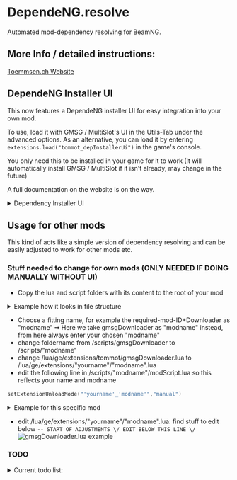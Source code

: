 # DependeNG.resolve
Automated mod-dependency resolving for BeamNG.

## More Info / detailed instructions:
[Toemmsen.ch Website](https://toemmsen.ch/posts/dependency_resolver/)

## DependeNG Installer UI
This now features a DependeNG installer UI for easy integration into your own mod.

To use, load it with GMSG / MultiSlot's UI in the Utils-Tab under the advanced options.
As an alternative, you can load it by entering `extensions.load("tommot_depInstallerUi")` in the game's console.

You only need this to be installed in your game for it to work (It will automatically install GMSG / MultiSlot if it isn't already, may change in the future)


A full documentation on the website is on the way.

<details>
<summary>Dependency Installer UI</summary>

![UI](ghImages/installerUI.png)
</details>

## Usage for other mods
This kind of acts like a simple version of dependency resolving and can be easily adjusted to work for other mods etc. 
### Stuff needed to change for own mods (ONLY NEEDED IF DOING MANUALLY WITHOUT UI)
- Copy the lua and script folders with its content to the root of your mod
<details>
<summary>Example how it looks in file structure</summary>

![pasted example](ghImages/pastedExample.png)
</details>

- Choose a fitting name, for example the required-mod-ID+Downloader as "modname"
➡ Here we take gmsgDownloader as "modname" instead, from here always enter your chosen "modname"
- change foldername from /scripts/gmsgDownloader to /scripts/"modname"
- change /lua/ge/extensions/tommot/gmsgDownloader.lua to /lua/ge/extensions/"yourname"/"modname".lua
- edit the following line in /scripts/"modname"/modScript.lua so this reflects your name and modname 
```lua 
setExtensionUnloadMode("'yourname'_'modname'","manual")
``` 
<details>
<summary>Example for this specific mod</summary>

![modScript.lua example](ghImages/modScript.png)
</details>

- edit /lua/ge/extensions/"yourname"/"modname".lua:
find stuff to edit below 
```-- START OF ADJUSTMENTS \/ EDIT BELOW THIS LINE \/```
![gmsgDownloader.lua example](ghImages/luaToEdit.png)


### TODO
<details>
<summary>Current todo list:</summary>

- [ ] Add version check (with repo)
- [x] Variables for easier config (dev) *implemented*
</details>
